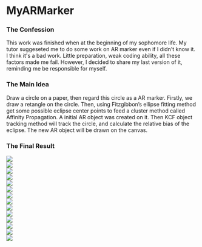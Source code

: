 # MyARMarker
### The Confession
This work was finished when at the beginning of my sophomore life. My tutor suggeseted me to do some work on AR marker even if I didn't know it. I think it's a bad work. Little preparation, weak coding ability, all these factors made me fail. However, I decided to share my last version of it, reminding me be responsible for myself.
### The Main Idea
Draw a circle on a paper, then regard this circle as a AR marker. Firstly, we draw a retangle on the circle. Then, using Fitzgibbon’s ellipse fitting method get some possible eclipse center points to feed a cluster method called Affinity Propagation. A initial AR object was created on it. Then KCF object tracking method will track the circle, and calculate the relative bias of the eclipse. The new AR object will be drawn on the canvas.
### The Final Result
![](https://github.com/Sodagreenmario/Badwork_MyARMarker/raw/master/Test1.gif)  
![](https://github.com/Sodagreenmario/Badwork_MyARMarker/raw/master/Test2.gif)  
![](https://github.com/Sodagreenmario/Badwork_MyARMarker/raw/master/1.png)  
![](https://github.com/Sodagreenmario/Badwork_MyARMarker/raw/master/2.png)  
![](https://github.com/Sodagreenmario/Badwork_MyARMarker/raw/master/3.png)  
![](https://github.com/Sodagreenmario/Badwork_MyARMarker/raw/master/4.png)  
![](https://github.com/Sodagreenmario/Badwork_MyARMarker/raw/master/5.png)  
![](https://github.com/Sodagreenmario/Badwork_MyARMarker/raw/master/6.png)  
![](https://github.com/Sodagreenmario/Badwork_MyARMarker/raw/master/7.png)  
![](https://github.com/Sodagreenmario/Badwork_MyARMarker/raw/master/8.png)  
![](https://github.com/Sodagreenmario/Badwork_MyARMarker/raw/master/9.png)  
![](https://github.com/Sodagreenmario/Badwork_MyARMarker/raw/master/10.png)  
![](https://github.com/Sodagreenmario/Badwork_MyARMarker/raw/master/11.png)  
![](https://github.com/Sodagreenmario/Badwork_MyARMarker/raw/master/12.png)  
